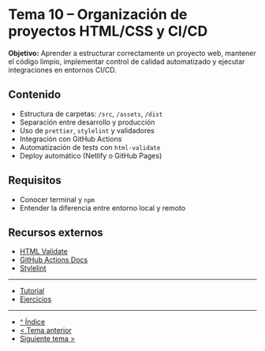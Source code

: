 # Tema 10 – Organización de proyectos HTML/CSS y CI/CD

**Objetivo:** Aprender a estructurar correctamente un proyecto web, mantener el código limpio, implementar control de calidad automatizado y ejecutar integraciones en entornos CI/CD.

## Contenido
- Estructura de carpetas: `/src`, `/assets`, `/dist`
- Separación entre desarrollo y producción
- Uso de `prettier`, `stylelint` y validadores
- Integración con GitHub Actions
- Automatización de tests con `html-validate`
- Deploy automático (Netlify o GitHub Pages)

## Requisitos
- Conocer terminal y `npm`
- Entender la diferencia entre entorno local y remoto

## Recursos externos
- [HTML Validate](https://html-validate.org/)
- [GitHub Actions Docs](https://docs.github.com/actions)
- [Stylelint](https://stylelint.io/)

---

- [Tutorial](./tutorial.md)
- [Ejercicios](./ejercicios.md)

---

- [^ Índice](../readme.md)
- [< Tema anterior](../semana09/readme.md)
- [Siguiente tema >](../semana11/readme.md)
